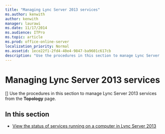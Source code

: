 ```yaml
---
title: "Managing Lync Server 2013 services"
ms.author: kenwith
author: kenwith
manager: laurawi
ms.date: 11/17/2014
ms.audience: ITPro
ms.topic: article
ms.prod: office-online-server
localization_priority: Normal
ms.assetid: 1ece22f1-2fd4-40e4-9847-ba9601c617cb
description: "Use the procedures in this section to manage Lync Server 2013 services from the Topology page."
---
```


# Managing Lync Server 2013 services
[]
Use the procedures in this section to manage Lync Server 2013 services from the **Topology** page. 
  
## In this section

- [View the status of services running on a computer in Lync Server 2013](view-the-status-of-services-running-on-a-computer.md)
    

